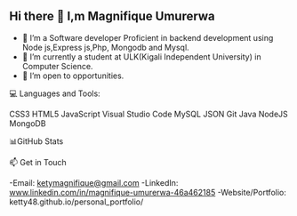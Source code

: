 ## Hi there 👋 I,m Magnifique Umurerwa



- 🔭 I’m a Software developer  Proficient in backend development using Node js,Express js,Php, Mongodb and Mysql.
- 🌱 I’m currently a student at ULK(Kigali Independent University) in Computer Science.
- 👯 I’m open to opportunities.
  
💻 Languages and Tools:

CSS3 HTML5 JavaScript Visual Studio Code  MySQL  JSON Git Java  NodeJS  MongoDB

📊GitHub Stats

📫 Get in Touch

-Email: ketymagnifique@gmail.com
-LinkedIn: www.linkedin.com/in/magnifique-umurerwa-46a462185
-Website/Portfolio: ketty48.github.io/personal_portfolio/


